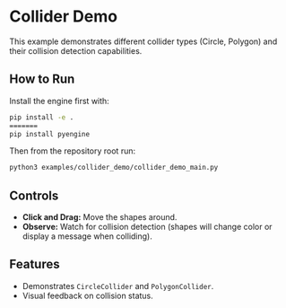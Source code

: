 # Collider Demo

This example demonstrates different collider types (Circle, Polygon) and their collision detection capabilities.

## How to Run

Install the engine first with:

```bash
pip install -e .
=======
pip install pyengine
```

Then from the repository root run:

```bash
python3 examples/collider_demo/collider_demo_main.py
```

## Controls

- **Click and Drag:** Move the shapes around.
- **Observe:** Watch for collision detection (shapes will change color or display a message when colliding).

## Features

- Demonstrates `CircleCollider` and `PolygonCollider`.
- Visual feedback on collision status.


